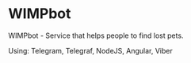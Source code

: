 # WIMPbot

WIMPbot - Service that helps people to find lost pets.

Using: Telegram, Telegraf, NodeJS, Angular, Viber
